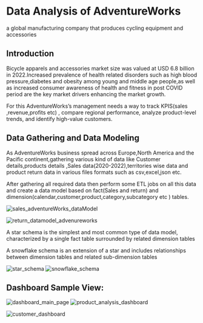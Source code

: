 # Data Analysis of AdventureWorks
a global manufacturing company that produces cycling equipment and accessories

## Introduction
Bicycle apparels and accessories market size was valued at USD 6.8 billion in 2022.Increased prevalence of health related disorders such as high blood pressure,diabetes and obesity among young and middle age people,as well as increased consumer awareness of health and fitness in post COVID period are the key market drivers enhancing the market growth.

For this AdventureWorks’s management needs a way to track KPIS(sales ,revenue,profits etc) , compare regional performance, analyze product-level trends, and identify high-value customers.

## Data Gathering and Data Modeling
As AdventureWorks business spread across Europe,North America and the Pacific continent,gathering various kind of data like Customer details,products details ,Sales data(2020-2022),territories wise data and product return data in various files formats such as csv,excel,json etc.

After gathering all required data then perform some ETL jobs on all this data and create a data model based on fact(Sales and return) and dimension(calendar,customer,product,category,subcategory etc ) tables.

![sales_adventureWorks_dataModel](https://github.com/niladri-dey/AdventureWorks---D2C-bicycle-manufacturing-company-Data-Analytics/assets/63118910/1a9eb57d-9b07-427d-a743-465ac942544f)

![return_datamodel_advenureworks](https://github.com/niladri-dey/AdventureWorks---D2C-bicycle-manufacturing-company-Data-Analytics/assets/63118910/23344583-e51d-4cc2-b96c-33f78c9dbaa0)


A star schema is the simplest and most common type of data model, characterized by a single fact table surrounded by related dimension tables

A snowflake schema is an extension of a star and includes relationships between dimension tables and related sub-dimension tables


![star_schema](https://github.com/niladri-dey/AdventureWorks---D2C-bicycle-manufacturing-company-Data-Analytics/assets/63118910/6984e8b8-cb4f-46b9-9d3f-3d1c4b2d9e2e)
![snowflake_schema](https://github.com/niladri-dey/AdventureWorks---D2C-bicycle-manufacturing-company-Data-Analytics/assets/63118910/69551924-3cdf-470b-a2f3-b5f994f30a98)

## Dashboard Sample View:
![dashboard_main_page](https://github.com/niladri-dey/AdventureWorks---D2C-bicycle-manufacturing-company-Data-Analytics/assets/63118910/8cbeda21-511a-435a-9da8-175be8cbf7ef)
![product_analysis_dashboard](https://github.com/niladri-dey/AdventureWorks---D2C-bicycle-manufacturing-company-Data-Analytics/assets/63118910/14e67ea6-9f03-420a-a3e3-d8a0da4b50ae)

![customer_dashboard](https://github.com/niladri-dey/AdventureWorks---D2C-bicycle-manufacturing-company-Data-Analytics/assets/63118910/8858ddf8-bc24-4eb7-b847-a5fbff456560)






